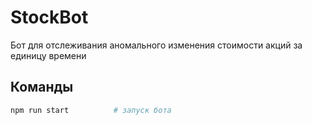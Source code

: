 # StockBot
Бот для отслеживания аномального изменения стоимости акций за единицу времени
 
## Команды

```bash
npm run start          # запуск бота
```
 

